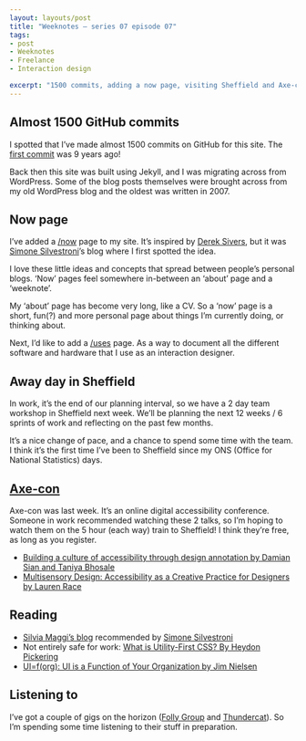 ```yaml
---
layout: layouts/post
title: "Weeknotes – series 07 episode 07"
tags:
- post
- Weeknotes
- Freelance
- Interaction design

excerpt: "1500 commits, adding a now page, visiting Sheffield and Axe-con."
---
```


## Almost 1500 GitHub commits

I spotted that I’ve made almost 1500 commits on GitHub for this site. The [first commit](https://github.com/benjystanton/benjystanton.github.io/commit/7e7f84513d773b4d997bfce3ff6d214662556cc2) was 9 years ago! 

Back then this site was built using Jekyll, and I was migrating across from WordPress. Some of the blog posts themselves were brought across from my old WordPress blog and the oldest was written in 2007.

## Now page

I’ve added a [/now](/now) page to my site. It’s inspired by [Derek Sivers](https://sive.rs/), but it was [Simone Silvestroni](https://minutestomidnight.co.uk/)’s blog where I first spotted the idea. 

I love these little ideas and concepts that spread between people’s personal blogs. ‘Now’ pages feel somewhere in-between an ‘about’ page and a ‘weeknote’. 

My ‘about’ page has become very long, like a CV. So a ‘now’ page is a short, fun(?) and more personal page about things I’m currently doing, or thinking about. 

Next, I’d like to add a [/uses](https://uses.tech/) page. As a way to document all the different software and hardware that I use as an interaction designer.

## Away day in Sheffield 

In work, it’s the end of our planning interval, so we have a 2 day team workshop in Sheffield next week. We’ll be planning the next 12 weeks / 6 sprints of work and reflecting on the past few months. 

It’s a nice change of pace, and a chance to spend some time with the team. I think it’s the first time I’ve been to Sheffield since my ONS (Office for National Statistics) days.

## [Axe-con](https://www.deque.com/axe-con/)

Axe-con was last week. It’s an online digital accessibility conference. Someone in work recommended watching these 2 talks, so I’m hoping to watch them on the 5 hour (each way) train to Sheffield! I think they’re free, as long as you register.

- [Building a culture of accessibility through design annotation by Damian Sian and Taniya Bhosale](https://www.deque.com/axe-con/sessions/building-a-culture-of-accessibility-through-design-annotation/)
- [Multisensory Design: Accessibility as a Creative Practice for Designers by Lauren Race](https://www.deque.com/axe-con/sessions/multisensory-design-accessibility-as-a-creative-practice-for-designers-2/)

## Reading

- [Silvia Maggi’s blog](https://silviamaggidesign.com/) recommended by [Simone Silvestroni](https://minutestomidnight.co.uk/)
- Not entirely safe for work: [What is Utility-First CSS? By Heydon Pickering](https://heydonworks.com/article/what-is-utility-first-css/)
- [UI=f(org): UI is a Function of Your Organization by Jim Nielsen](https://blog.jim-nielsen.com/2024/ui-fn-org/)


## Listening to 

I’ve got a couple of gigs on the horizon ([Folly Group](https://www.instagram.com/follygroupcomms/) and [Thundercat](https://ninjatune.net/artist/thundercat)). So I’m spending some time listening to their stuff in preparation.
